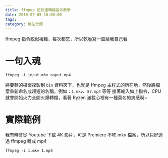 ```yaml
---
title: ffmpeg 超快速轉檔指令教學
date: 2018-09-05 10:00:00
tags:
category: 無法分類
---
```

ffmpeg 指令貌似複雜，每次都忘，所以乾脆寫一篇給我自己看

<!--more-->

# 一句入魂
```
ffmpeg -i input.mkv ouput.mp4
```

將要轉的檔案複製到 `bin` 資料夾下，也就是 ffmpeg 主程式的所在地，然後將檔案重新命名成超短的名稱，例如：`1.mkv`、`87.mp4` 等等
接著輸入如上指令，CPU 就會開始火力全開火爆轉檔，看著 Ryzen 滿載心裡有一種莫名的爽感啊~

# 實際範例
我有時會從 Youtube 下載 4K 影片，可是 Premiere 不吃 mkv 檔案，所以只好透過 ffmpeg 轉成 mp4

```
ffmpeg -i 1.mkv 1.mp4
```
